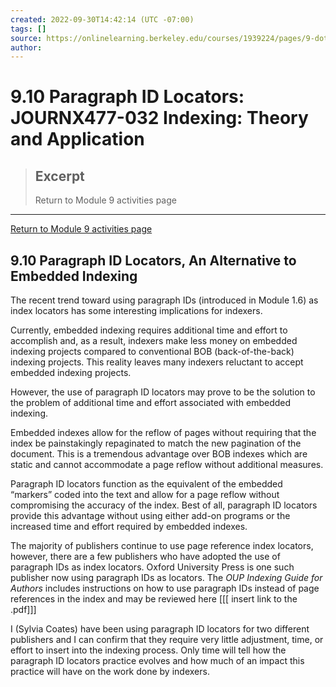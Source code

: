 ```yaml
---
created: 2022-09-30T14:42:14 (UTC -07:00)
tags: []
source: https://onlinelearning.berkeley.edu/courses/1939224/pages/9-dot-10-paragraph-id-locators
author: 
---
```


# 9.10 Paragraph ID Locators: JOURNX477-032 Indexing: Theory and Application

> ## Excerpt
> Return to Module 9 activities page

---
[Return to Module 9 activities page](https://onlinelearning.berkeley.edu/courses/1939224/pages/module-9 "Module 9")

## 9.10 Paragraph ID Locators, An Alternative to Embedded Indexing

The recent trend toward using paragraph IDs (introduced in Module 1.6) as index locators has some interesting implications for indexers.

Currently, embedded indexing requires additional time and effort to accomplish and, as a result, indexers make less money on embedded indexing projects compared to conventional BOB (back-of-the-back) indexing projects. This reality leaves many indexers reluctant to accept embedded indexing projects.

However, the use of paragraph ID locators may prove to be the solution to the problem of additional time and effort associated with embedded indexing.

Embedded indexes allow for the reflow of pages without requiring that the index be painstakingly repaginated to match the new pagination of the document. This is a tremendous advantage over BOB indexes which are static and cannot accommodate a page reflow without additional measures.

Paragraph ID locators function as the equivalent of the embedded “markers” coded into the text and allow for a page reflow without compromising the accuracy of the index. Best of all, paragraph ID locators provide this advantage without using either add-on programs or the increased time and effort required by embedded indexes.

The majority of publishers continue to use page reference index locators, however, there are a few publishers who have adopted the use of paragraph IDs as index locators. Oxford University Press is one such publisher now using paragraph IDs as locators. The _OUP Indexing Guide for Authors_ includes instructions on how to use paragraph IDs instead of page references in the index and may be reviewed here \[\[\[ insert link to the .pdf\]\]\]

I (Sylvia Coates) have been using paragraph ID locators for two different publishers and I can confirm that they require very little adjustment, time, or effort to insert into the indexing process. Only time will tell how the paragraph ID locators practice evolves and how much of an impact this practice will have on the work done by indexers.
